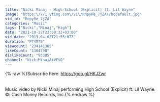 ```yaml
---
title: "Nicki Minaj - High School (Explicit) ft. Lil Wayne"
image: "https:\/\/i.ytimg.com\/vi\/RnpyRe_7jZA\/hqdefault.jpg"
vid_id: "RnpyRe_7jZA"
categories: "Music"
tags: ["Nicki","Minaj","High"]
date: "2021-10-22T23:50:32+03:00"
vid_date: "2013-04-02T21:55:07Z"
duration: "PT4M7S"
viewcount: "234141385"
likeCount: "1364798"
dislikeCount: "93385"
channel: "NickiMinajAtVEVO"
---
```

{% raw %}Subscribe here: <a rel="nofollow" target="blank" href="https://goo.gl/HKJZwr">https://goo.gl/HKJZwr</a><br /><br /><br />Music video by Nicki Minaj performing High School (Explicit) ft. Lil Wayne. ©:  Cash Money Records, Inc.{% endraw %}
